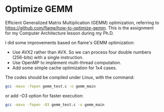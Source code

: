 # Optimize GEMM

Efficient Generalized Matrix Multiplication (GEMM) optimization, referring to https://github.com/flame/how-to-optimize-gemm.
This is the assignment for my Computer Architecture lesson during my Ph.D.

I did some improvements based on flame's GEMM optimization:
- Use AVX2 rather than AVX. So we can process four double numbers (256-bits) with a single instruction.
- Use OpenMP to implement multi-thread computation.
- Add some simple cache optimization for 1x4 cases.

The codes should be compiled under Linux, with the command:

```bash
gcc -mavx -fopen gemm_test.c -o gemm_main
```
or add -O3 option for faster execution:

```bash
gcc -mavx -fopen -O3 gemm_test.c -o gemm_main
```
